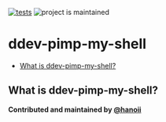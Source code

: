 [![tests](https://github.com/hanoii/ddev-pimp-my-shell/actions/workflows/tests.yml/badge.svg)](https://github.com/hanoii/ddev-pimp-my-shell/actions/workflows/tests.yml)
![project is maintained](https://img.shields.io/maintenance/yes/2024.svg)

# ddev-pimp-my-shell <!-- omit in toc -->

<!-- toc -->

- [What is ddev-pimp-my-shell?](#what-is-ddev-pimp-my-shell)

<!-- tocstop -->

<!-- stoptoc -->

## What is ddev-pimp-my-shell?

**Contributed and maintained by [@hanoii](https://github.com/hanoii)**
